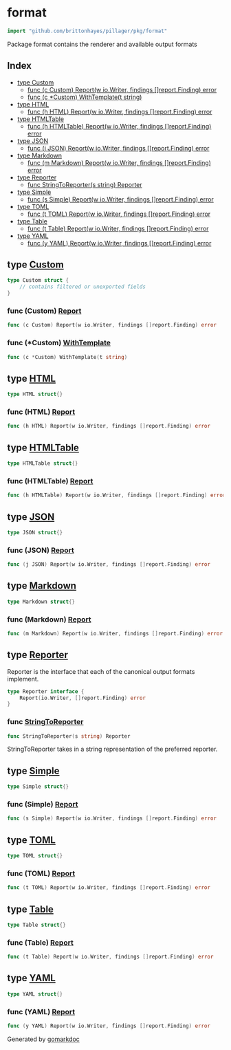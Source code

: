 <!-- Code generated by gomarkdoc. DO NOT EDIT -->

# format

```go
import "github.com/brittonhayes/pillager/pkg/format"
```

Package format contains the renderer and available output formats

## Index

- [type Custom](<#type-custom>)
  - [func (c Custom) Report(w io.Writer, findings []report.Finding) error](<#func-custom-report>)
  - [func (c *Custom) WithTemplate(t string)](<#func-custom-withtemplate>)
- [type HTML](<#type-html>)
  - [func (h HTML) Report(w io.Writer, findings []report.Finding) error](<#func-html-report>)
- [type HTMLTable](<#type-htmltable>)
  - [func (h HTMLTable) Report(w io.Writer, findings []report.Finding) error](<#func-htmltable-report>)
- [type JSON](<#type-json>)
  - [func (j JSON) Report(w io.Writer, findings []report.Finding) error](<#func-json-report>)
- [type Markdown](<#type-markdown>)
  - [func (m Markdown) Report(w io.Writer, findings []report.Finding) error](<#func-markdown-report>)
- [type Reporter](<#type-reporter>)
  - [func StringToReporter(s string) Reporter](<#func-stringtoreporter>)
- [type Simple](<#type-simple>)
  - [func (s Simple) Report(w io.Writer, findings []report.Finding) error](<#func-simple-report>)
- [type TOML](<#type-toml>)
  - [func (t TOML) Report(w io.Writer, findings []report.Finding) error](<#func-toml-report>)
- [type Table](<#type-table>)
  - [func (t Table) Report(w io.Writer, findings []report.Finding) error](<#func-table-report>)
- [type YAML](<#type-yaml>)
  - [func (y YAML) Report(w io.Writer, findings []report.Finding) error](<#func-yaml-report>)


## type [Custom](<https://github.com/brittonhayes/pillager/blob/main/pkg/format/report.go#L73-L75>)

```go
type Custom struct {
    // contains filtered or unexported fields
}
```

### func \(Custom\) [Report](<https://github.com/brittonhayes/pillager/blob/main/pkg/format/report.go#L81>)

```go
func (c Custom) Report(w io.Writer, findings []report.Finding) error
```

### func \(\*Custom\) [WithTemplate](<https://github.com/brittonhayes/pillager/blob/main/pkg/format/report.go#L77>)

```go
func (c *Custom) WithTemplate(t string)
```

## type [HTML](<https://github.com/brittonhayes/pillager/blob/main/pkg/format/report.go#L49>)

```go
type HTML struct{}
```

### func \(HTML\) [Report](<https://github.com/brittonhayes/pillager/blob/main/pkg/format/report.go#L51>)

```go
func (h HTML) Report(w io.Writer, findings []report.Finding) error
```

## type [HTMLTable](<https://github.com/brittonhayes/pillager/blob/main/pkg/format/report.go#L55>)

```go
type HTMLTable struct{}
```

### func \(HTMLTable\) [Report](<https://github.com/brittonhayes/pillager/blob/main/pkg/format/report.go#L57>)

```go
func (h HTMLTable) Report(w io.Writer, findings []report.Finding) error
```

## type [JSON](<https://github.com/brittonhayes/pillager/blob/main/pkg/format/report.go#L19>)

```go
type JSON struct{}
```

### func \(JSON\) [Report](<https://github.com/brittonhayes/pillager/blob/main/pkg/format/report.go#L21>)

```go
func (j JSON) Report(w io.Writer, findings []report.Finding) error
```

## type [Markdown](<https://github.com/brittonhayes/pillager/blob/main/pkg/format/report.go#L61>)

```go
type Markdown struct{}
```

### func \(Markdown\) [Report](<https://github.com/brittonhayes/pillager/blob/main/pkg/format/report.go#L63>)

```go
func (m Markdown) Report(w io.Writer, findings []report.Finding) error
```

## type [Reporter](<https://github.com/brittonhayes/pillager/blob/main/pkg/format/report.go#L15-L17>)

Reporter is the interface that each of the canonical output formats implement\.

```go
type Reporter interface {
    Report(io.Writer, []report.Finding) error
}
```

### func [StringToReporter](<https://github.com/brittonhayes/pillager/blob/main/pkg/format/format.go#L10>)

```go
func StringToReporter(s string) Reporter
```

StringToReporter takes in a string representation of the preferred reporter\.

## type [Simple](<https://github.com/brittonhayes/pillager/blob/main/pkg/format/report.go#L85>)

```go
type Simple struct{}
```

### func \(Simple\) [Report](<https://github.com/brittonhayes/pillager/blob/main/pkg/format/report.go#L87>)

```go
func (s Simple) Report(w io.Writer, findings []report.Finding) error
```

## type [TOML](<https://github.com/brittonhayes/pillager/blob/main/pkg/format/report.go#L42>)

```go
type TOML struct{}
```

### func \(TOML\) [Report](<https://github.com/brittonhayes/pillager/blob/main/pkg/format/report.go#L44>)

```go
func (t TOML) Report(w io.Writer, findings []report.Finding) error
```

## type [Table](<https://github.com/brittonhayes/pillager/blob/main/pkg/format/report.go#L67>)

```go
type Table struct{}
```

### func \(Table\) [Report](<https://github.com/brittonhayes/pillager/blob/main/pkg/format/report.go#L69>)

```go
func (t Table) Report(w io.Writer, findings []report.Finding) error
```

## type [YAML](<https://github.com/brittonhayes/pillager/blob/main/pkg/format/report.go#L30>)

```go
type YAML struct{}
```

### func \(YAML\) [Report](<https://github.com/brittonhayes/pillager/blob/main/pkg/format/report.go#L32>)

```go
func (y YAML) Report(w io.Writer, findings []report.Finding) error
```



Generated by [gomarkdoc](<https://github.com/princjef/gomarkdoc>)

